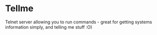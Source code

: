 # Tellme
Telnet server allowing you to run commands - great for getting systems information simply, and telling me stuff :O)
